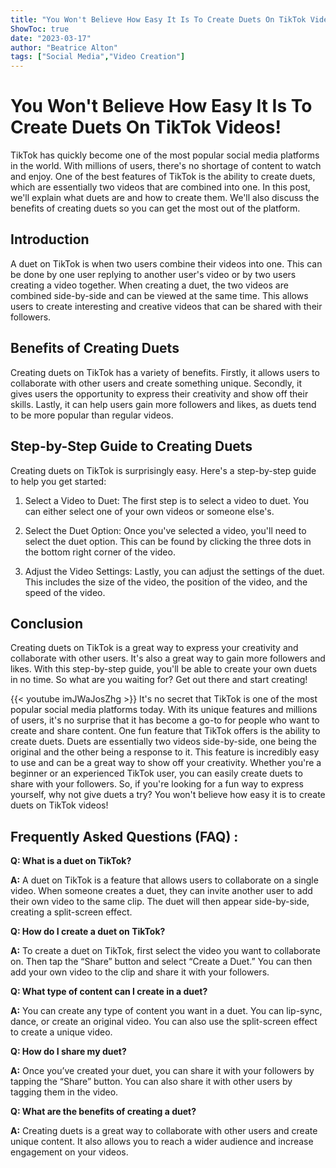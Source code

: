 ```yaml
---
title: "You Won't Believe How Easy It Is To Create Duets On TikTok Videos!"
ShowToc: true 
date: "2023-03-17"
author: "Beatrice Alton" 
tags: ["Social Media","Video Creation"]
---
```

# You Won't Believe How Easy It Is To Create Duets On TikTok Videos! 

TikTok has quickly become one of the most popular social media platforms in the world. With millions of users, there's no shortage of content to watch and enjoy. One of the best features of TikTok is the ability to create duets, which are essentially two videos that are combined into one. In this post, we'll explain what duets are and how to create them. We'll also discuss the benefits of creating duets so you can get the most out of the platform.

## Introduction 

A duet on TikTok is when two users combine their videos into one. This can be done by one user replying to another user's video or by two users creating a video together. When creating a duet, the two videos are combined side-by-side and can be viewed at the same time. This allows users to create interesting and creative videos that can be shared with their followers.

## Benefits of Creating Duets 

Creating duets on TikTok has a variety of benefits. Firstly, it allows users to collaborate with other users and create something unique. Secondly, it gives users the opportunity to express their creativity and show off their skills. Lastly, it can help users gain more followers and likes, as duets tend to be more popular than regular videos.

## Step-by-Step Guide to Creating Duets 

Creating duets on TikTok is surprisingly easy. Here's a step-by-step guide to help you get started: 

1. Select a Video to Duet: The first step is to select a video to duet. You can either select one of your own videos or someone else's. 

2. Select the Duet Option: Once you've selected a video, you'll need to select the duet option. This can be found by clicking the three dots in the bottom right corner of the video. 

3. Adjust the Video Settings: Lastly, you can adjust the settings of the duet. This includes the size of the video, the position of the video, and the speed of the video. 

## Conclusion 

Creating duets on TikTok is a great way to express your creativity and collaborate with other users. It's also a great way to gain more followers and likes. With this step-by-step guide, you'll be able to create your own duets in no time. So what are you waiting for? Get out there and start creating!

{{< youtube imJWaJosZhg >}} 
It's no secret that TikTok is one of the most popular social media platforms today. With its unique features and millions of users, it's no surprise that it has become a go-to for people who want to create and share content. One fun feature that TikTok offers is the ability to create duets. Duets are essentially two videos side-by-side, one being the original and the other being a response to it. This feature is incredibly easy to use and can be a great way to show off your creativity. Whether you're a beginner or an experienced TikTok user, you can easily create duets to share with your followers. So, if you're looking for a fun way to express yourself, why not give duets a try? You won't believe how easy it is to create duets on TikTok videos!

## Frequently Asked Questions (FAQ) :
**Q: What is a duet on TikTok?**

**A:** A duet on TikTok is a feature that allows users to collaborate on a single video. When someone creates a duet, they can invite another user to add their own video to the same clip. The duet will then appear side-by-side, creating a split-screen effect.

**Q: How do I create a duet on TikTok?**

**A:** To create a duet on TikTok, first select the video you want to collaborate on. Then tap the “Share” button and select “Create a Duet.” You can then add your own video to the clip and share it with your followers.

**Q: What type of content can I create in a duet?**

**A:** You can create any type of content you want in a duet. You can lip-sync, dance, or create an original video. You can also use the split-screen effect to create a unique video.

**Q: How do I share my duet?**

**A:** Once you’ve created your duet, you can share it with your followers by tapping the “Share” button. You can also share it with other users by tagging them in the video.

**Q: What are the benefits of creating a duet?**

**A:** Creating duets is a great way to collaborate with other users and create unique content. It also allows you to reach a wider audience and increase engagement on your videos.


